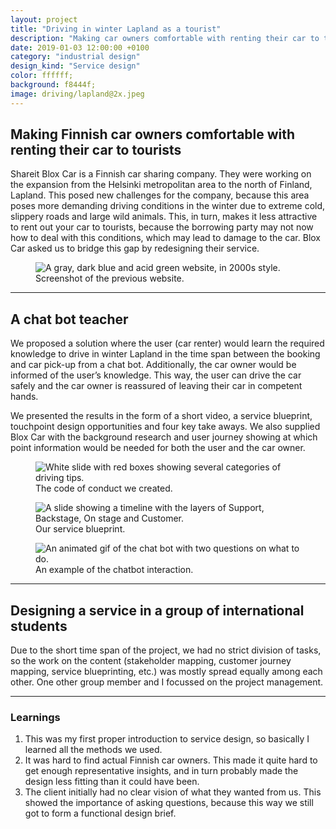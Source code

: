 ```yaml
---
layout: project
title: "Driving in winter Lapland as a tourist"
description: "Making car owners comfortable with renting their car to tourists with a chat bot by doing service design in a group of international students"
date: 2019-01-03 12:00:00 +0100
category: "industrial design"
design_kind: "Service design"
color: ffffff;
background: f8444f;
image: driving/lapland@2x.jpeg
---
```


## Making Finnish car owners comfortable with renting their car to tourists

Shareit Blox Car is a Finnish car sharing company. They were working on the expansion from the Helsinki metropolitan area to the north of Finland, Lapland. This posed new challenges for the company, because this area poses more demanding driving conditions in the winter due to extreme cold, slippery roads and large wild animals. This, in turn, makes it less attractive to rent out your car to tourists, because the borrowing party may not now how to deal with this conditions, which may lead to damage to the car. Blox Car asked us to bridge this gap by redesigning their service.


<div class="project__picture-group project__picture-group--light">
  <figure class="project__picture">
    <img class="project__image" alt="A gray, dark blue and acid green website, in 2000s style."
      srcset="/static/img/driving/goal.png 1x,
        /static/img/driving/goal@2x.png 2x"
      src="/static/img/driving/goal.png">
    <figcaption class="project__caption">
      Screenshot of the previous website.
    </figcaption>
  </figure>
</div>

---

## A chat bot teacher

We proposed a solution where the user (car renter) would learn the required knowledge to drive in winter Lapland in the time span between the booking and car pick-up from a chat bot. Additionally, the car owner would be informed of the user’s knowledge. This way, the user can drive the car safely and the car owner is reassured of leaving their car in competent hands.

We presented the results in the form of a short video, a service blueprint, touchpoint design opportunities and four key take aways. We also supplied Blox Car with the background research and user journey showing at which point information would be needed for both the user and the car owner.


<div class="project__picture-group">

  <figure class="project__picture">
    <img class="project__image" alt="White slide with red boxes showing several categories of driving tips."
      srcset="/static/img/driving/code.png 1x,
        /static/img/driving/code@2x.png 2x"
      src="/static/img/driving/code.png">
    <figcaption class="project__caption">
      The code of conduct we created.
    </figcaption>
  </figure>

  <figure class="project__picture">
    <img class="project__image" alt="A slide showing a timeline with the layers of Support, Backstage, On stage and Customer."
      srcset="/static/img/driving/blueprint.png 1x,
        /static/img/driving/blueprint@2x.png 2x"
      src="/static/img/driving/blueprint.png">
    <figcaption class="project__caption">
      Our service blueprint.
    </figcaption>
  </figure>

  <figure class="project__picture">
    <img class="project__image" alt="An animated gif of the chat bot with two questions on what to do."
      srcset="/static/img/driving/chatbot.gif 1x,
        /static/img/driving/chatbot.gif 2x"
      src="/static/img/driving/chatbot.gif">
    <figcaption class="project__caption">
      An example of the chatbot interaction.
    </figcaption>
  </figure>

</div>


---

## Designing a service in a group of international students

Due to the short time span of the project, we had no strict division of tasks, so the work on the content (stakeholder mapping, customer journey mapping, service blueprinting, etc.) was mostly spread equally among each other. One other group member and I focussed on the project management.

---

### Learnings

1. This was my first proper introduction to service design, so basically I learned all the methods we used.
2. It was hard to find actual Finnish car owners. This made it quite hard to get enough representative insights, and in turn probably made the design less fitting than it could have been.
3. The client initially had no clear vision of what they wanted from us. This showed the importance of asking questions, because this way we still got to form a functional design brief.

